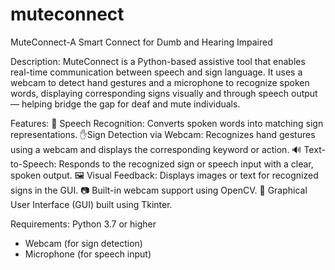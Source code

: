 # muteconnect
MuteConnect-A Smart Connect for Dumb and Hearing Impaired

Description:
MuteConnect is a Python-based assistive tool that enables real-time communication between speech and sign language. It uses a webcam to detect hand gestures and a microphone to recognize spoken words, displaying corresponding signs visually and through speech output — helping bridge the gap for deaf and mute individuals.

Features:
🎤 Speech Recognition: Converts spoken words into matching sign representations.
✋Sign Detection via Webcam: Recognizes hand gestures using a webcam and displays the corresponding keyword or action.
🔊 Text-to-Speech: Responds to the recognized sign or speech input with a clear, spoken output.
🖼️ Visual Feedback: Displays images or text for recognized signs in the GUI.
📷 Built-in webcam support using OpenCV.
🎨 Graphical User Interface (GUI) built using Tkinter.

Requirements:
Python 3.7 or higher
- Webcam (for sign detection)
- Microphone (for speech input)


